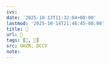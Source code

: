 ```yaml
---
ivs:
date: '2025-10-13T11:32:04+08:00'
lastmod: '2025-10-14T21:46:45-08:00'
title: 󰫧
url: 󰫧
tags: [𦂇, 𦂇]
src: GHZR, DCCV
note:
---
```

